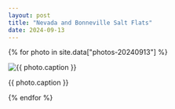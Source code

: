 ```yaml
---
layout: post
title: "Nevada and Bonneville Salt Flats"
date: 2024-09-13
---
```


{% for photo in site.data["photos-20240913"] %}
  <div>
    <img src="{{ site.baseurl }}/photos/{{ photo.file }}" alt="{{ photo.caption }}">
    <p>{{ photo.caption }}</p>
  </div>
{% endfor %}